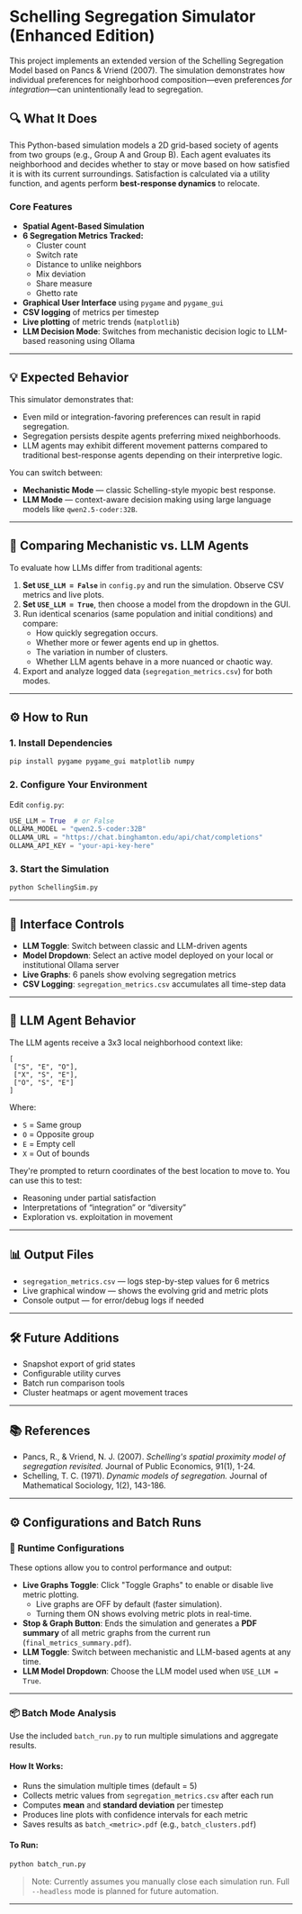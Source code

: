 # Schelling Segregation Simulator (Enhanced Edition)

This project implements an extended version of the Schelling Segregation Model based on Pancs & Vriend (2007). The simulation demonstrates how individual preferences for neighborhood composition—even preferences *for integration*—can unintentionally lead to segregation.

## 🔍 What It Does

This Python-based simulation models a 2D grid-based society of agents from two groups (e.g., Group A and Group B). Each agent evaluates its neighborhood and decides whether to stay or move based on how satisfied it is with its current surroundings. Satisfaction is calculated via a utility function, and agents perform **best-response dynamics** to relocate.

### Core Features

- **Spatial Agent-Based Simulation**
- **6 Segregation Metrics Tracked:**
  - Cluster count
  - Switch rate
  - Distance to unlike neighbors
  - Mix deviation
  - Share measure
  - Ghetto rate
- **Graphical User Interface** using `pygame` and `pygame_gui`
- **CSV logging** of metrics per timestep
- **Live plotting** of metric trends (`matplotlib`)
- **LLM Decision Mode**: Switches from mechanistic decision logic to LLM-based reasoning using Ollama

---

## 💡 Expected Behavior

This simulator demonstrates that:
- Even mild or integration-favoring preferences can result in rapid segregation.
- Segregation persists despite agents preferring mixed neighborhoods.
- LLM agents may exhibit different movement patterns compared to traditional best-response agents depending on their interpretive logic.

You can switch between:
- **Mechanistic Mode** — classic Schelling-style myopic best response.
- **LLM Mode** — context-aware decision making using large language models like `qwen2.5-coder:32B`.

---

## 🧪 Comparing Mechanistic vs. LLM Agents

To evaluate how LLMs differ from traditional agents:

1. **Set `USE_LLM = False`** in `config.py` and run the simulation. Observe CSV metrics and live plots.
2. **Set `USE_LLM = True`**, then choose a model from the dropdown in the GUI.
3. Run identical scenarios (same population and initial conditions) and compare:
   - How quickly segregation occurs.
   - Whether more or fewer agents end up in ghettos.
   - The variation in number of clusters.
   - Whether LLM agents behave in a more nuanced or chaotic way.
4. Export and analyze logged data (`segregation_metrics.csv`) for both modes.

---

## ⚙️ How to Run

### 1. Install Dependencies

```bash
pip install pygame pygame_gui matplotlib numpy
```

### 2. Configure Your Environment

Edit `config.py`:

```python
USE_LLM = True  # or False
OLLAMA_MODEL = "qwen2.5-coder:32B"
OLLAMA_URL = "https://chat.binghamton.edu/api/chat/completions"
OLLAMA_API_KEY = "your-api-key-here"
```

### 3. Start the Simulation

```bash
python SchellingSim.py
```

---

## 🧭 Interface Controls

- **LLM Toggle**: Switch between classic and LLM-driven agents
- **Model Dropdown**: Select an active model deployed on your local or institutional Ollama server
- **Live Graphs**: 6 panels show evolving segregation metrics
- **CSV Logging**: `segregation_metrics.csv` accumulates all time-step data

---

## 🧠 LLM Agent Behavior

The LLM agents receive a 3x3 local neighborhood context like:

```
[
 ["S", "E", "O"],
 ["X", "S", "E"],
 ["O", "S", "E"]
]
```

Where:
- `S` = Same group
- `O` = Opposite group
- `E` = Empty cell
- `X` = Out of bounds

They're prompted to return coordinates of the best location to move to. You can use this to test:
- Reasoning under partial satisfaction
- Interpretations of “integration” or “diversity”
- Exploration vs. exploitation in movement

---

## 📊 Output Files

- `segregation_metrics.csv` — logs step-by-step values for 6 metrics
- Live graphical window — shows the evolving grid and metric plots
- Console output — for error/debug logs if needed

---

## 🛠 Future Additions

- Snapshot export of grid states
- Configurable utility curves
- Batch run comparison tools
- Cluster heatmaps or agent movement traces

---

## 📚 References

- Pancs, R., & Vriend, N. J. (2007). *Schelling's spatial proximity model of segregation revisited.* Journal of Public Economics, 91(1), 1-24.
- Schelling, T. C. (1971). *Dynamic models of segregation.* Journal of Mathematical Sociology, 1(2), 143-186.



---

## ⚙️ Configurations and Batch Runs

### 🔧 Runtime Configurations

These options allow you to control performance and output:

- **Live Graphs Toggle**: Click "Toggle Graphs" to enable or disable live metric plotting.
  - Live graphs are OFF by default (faster simulation).
  - Turning them ON shows evolving metric plots in real-time.
- **Stop & Graph Button**: Ends the simulation and generates a **PDF summary** of all metric graphs from the current run (`final_metrics_summary.pdf`).
- **LLM Toggle**: Switch between mechanistic and LLM-based agents at any time.
- **LLM Model Dropdown**: Choose the LLM model used when `USE_LLM = True`.

---

### 📦 Batch Mode Analysis

Use the included `batch_run.py` to run multiple simulations and aggregate results.

#### How It Works:

- Runs the simulation multiple times (default = 5)
- Collects metric values from `segregation_metrics.csv` after each run
- Computes **mean** and **standard deviation** per timestep
- Produces line plots with confidence intervals for each metric
- Saves results as `batch_<metric>.pdf` (e.g., `batch_clusters.pdf`)

#### To Run:

```bash
python batch_run.py
```

> Note: Currently assumes you manually close each simulation run.
> Full `--headless` mode is planned for future automation.

---

